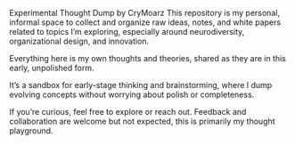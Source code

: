 Experimental Thought Dump by CryMoarz
This repository is my personal, informal space to collect and organize raw ideas, notes, and white papers related to topics I’m exploring, especially around neurodiversity, organizational design, and innovation.

Everything here is my own thoughts and theories, shared as they are in this early, unpolished form.

It’s a sandbox for early-stage thinking and brainstorming, where I dump evolving concepts without worrying about polish or completeness.

If you’re curious, feel free to explore or reach out. Feedback and collaboration are welcome but not expected, this is primarily my thought playground.

